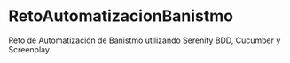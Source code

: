 # RetoAutomatizacionBanistmo
Reto de Automatización de Banistmo utilizando Serenity BDD, Cucumber y Screenplay
